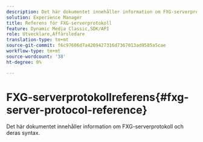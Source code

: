 ```yaml
---
description: Det här dokumentet innehåller information om FXG-serverprotokoll och deras syntax.
solution: Experience Manager
title: Referens för FXG-serverprotokoll
feature: Dynamic Media Classic,SDK/API
role: Utvecklare,Affärsledare
translation-type: tm+mt
source-git-commit: f6c97606d7a4209427316d7367013ad9585a5cae
workflow-type: tm+mt
source-wordcount: '38'
ht-degree: 0%

---
```



# FXG-serverprotokollreferens{#fxg-server-protocol-reference}

Det här dokumentet innehåller information om FXG-serverprotokoll och deras syntax.

